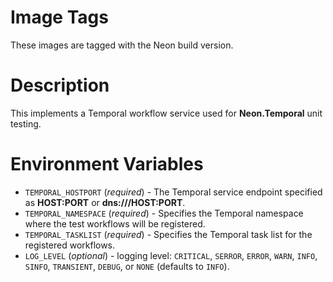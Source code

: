 # Image Tags

These images are tagged with the Neon build version.

# Description

This implements a Temporal workflow service used for **Neon.Temporal** unit testing.

# Environment Variables

* `TEMPORAL_HOSTPORT` (*required*) - The Temporal service endpoint specified as **HOST:PORT** or **dns:///HOST:PORT**.
* `TEMPORAL_NAMESPACE` (*required*) - Specifies the Temporal namespace where the test workflows will be registered.
* `TEMPORAL_TASKLIST` (*required*) - Specifies the Temporal task list for the registered workflows.
* `LOG_LEVEL` (*optional*) - logging level: `CRITICAL`, `SERROR`, `ERROR`, `WARN`, `INFO`, `SINFO`, `TRANSIENT`, `DEBUG`, or `NONE` (defaults to `INFO`).
